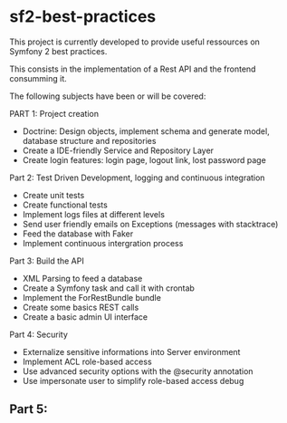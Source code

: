 sf2-best-practices
==================

This project is currently developed to provide useful ressources on Symfony 2 best practices. 

This consists in the implementation of a Rest API and the frontend consumming it. 

The following subjects have been or will be covered:

PART 1: Project creation
- Doctrine: Design objects, implement schema and generate model, database structure and repositories
- Create a IDE-friendly Service and Repository Layer
- Create login features: login page, logout link, lost password page

Part 2: Test Driven Development, logging and continuous integration
- Create unit tests
- Create functional tests
- Implement logs files at different levels
- Send user friendly emails on Exceptions (messages with stacktrace)
- Feed the database with Faker
- Implement continuous intergration process

Part 3: Build the API
- XML Parsing to feed a database
- Create a Symfony task and call it with crontab
- Implement the ForRestBundle bundle
- Create some basics REST calls
- Create a basic admin UI interface

Part 4: Security
- Externalize sensitive informations into Server environment
- Implement ACL role-based access
- Use advanced security options with the @security annotation
- Use impersonate user to simplify role-based access debug

Part 5:
-  




